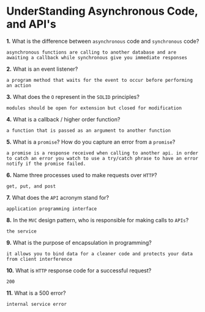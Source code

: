 # UnderStanding Asynchronous Code, and API's

**1.** What is the difference between `asynchronous` code and `synchronous` code?
<!-- enter you answer in the space below -->
```
asynchronous functions are calling to another database and are awaiting a callback while synchronous give you immediate responses
```
**2.** What is an event listener?
<!-- enter you answer in the space below -->
```
a program method that waits for the event to occur before performing an action
```
**3.** What does the `O` represent in the `SOLID` principles?
<!-- enter you answer in the space below -->
```
modules should be open for extension but closed for modification
```
**4.** What is a callback / higher order function?
<!-- enter you answer in the space below -->
```
a function that is passed as an argument to another function
```
**5.** What is a `promise`? How do you capture an error from a `promise`?
<!-- enter you answer in the space below -->
```
a promise is a response received when calling to another api. in order to catch an error you watch to use a try/catch phrase to have an error notify if the promise failed.
```
**6.** Name three processes used to make requests over `HTTP`?
<!-- enter you answer in the space below -->
```
get, put, and post
```
**7.** What does the `API` acronym stand for?
<!-- enter you answer in the space below -->
```
application programming interface
```
**8.** In the `MVC` design pattern, who is responsible for making calls to `APIs`?
<!-- enter you answer in the space below -->
```
the service 
```
**9.** What is the purpose of encapsulation in programming?
<!-- enter you answer in the space below -->
```
it allows you to bind data for a cleaner code and protects your data from client interference
```
**10.** What is `HTTP` response code for a successful request?
<!-- enter you answer in the space below -->
```
200
```
**11.** What is a 500 error?
<!-- enter you answer in the space below -->
```
internal service error
```